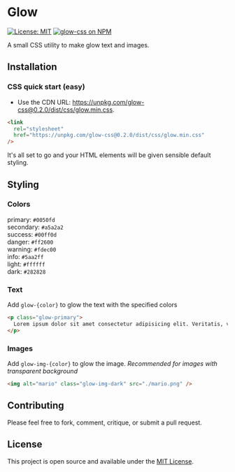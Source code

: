 # Glow

[![License: MIT](https://img.shields.io/badge/License-MIT-blue.svg)](https://opensource.org/licenses/MIT) [![glow-css on NPM](https://img.shields.io/npm/v/glow-css.svg?color=green&label=glow-css)](https://www.npmjs.com/package/glow-css)

A small CSS utility to make glow text and images.

## Installation

### CSS quick start (easy)

- Use the CDN URL: https://unpkg.com/glow-css@0.2.0/dist/css/glow.min.css.

```html
<link
  rel="stylesheet"
  href="https://unpkg.com/glow-css@0.2.0/dist/css/glow.min.css"
/>
```

It's all set to go and your HTML elements will be given sensible default styling.

## Styling

### Colors

primary: `#0050fd`<br>
secondary: `#a5a2a2`<br>
success: `#00ff0d`<br>
danger: `#ff2600` <br>
warning: `#fdec00`<br>
info: `#5aa2ff`<br>
light: `#ffffff`<br>
dark: `#282828`<br>

### Text

Add `glow-{color}` to glow the text with the specified colors

```html
<p class="glow-primary">
  Lorem ipsum dolor sit amet consectetur adipisicing elit. Veritatis, vel.
</p>
```

### Images

Add `glow-img-{color}` to glow the image.
_Recommended for images with transparent background_

```html
<img alt="mario" class="glow-img-dark" src="./mario.png" />
```

## Contributing

Please feel free to fork, comment, critique, or submit a pull request.

## License

This project is open source and available under the [MIT License](LICENSE.md).
